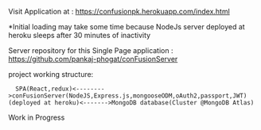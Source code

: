Visit Application at : https://confusionpk.herokuapp.com/index.html

*Initial loading may take some time because NodeJs server deployed at heroku sleeps after 30 minutes of inactivity

Server repository for this Single Page application : https://github.com/pankaj-phogat/conFusionServer



project working structure:


      SPA(React,redux)<-------->conFusionServer(NodeJS,Express.js,mongooseODM,oAuth2,passport,JWT)(deployed at heroku)<------->MongoDB database(Cluster @MongoDB Atlas)
        
Work in Progress
